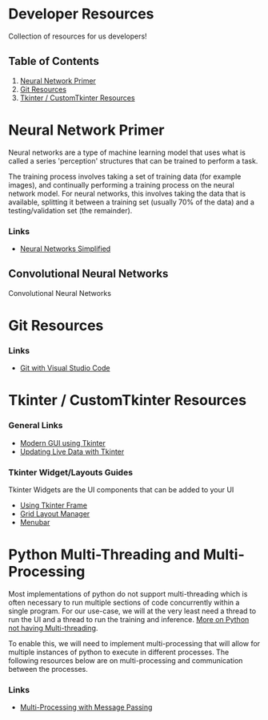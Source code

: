 # Developer Resources
Collection of resources for us developers!

## Table of Contents
1. [Neural Network Primer](#neural-network-primer)
2. [Git Resources](#git-resources)
3. [Tkinter / CustomTkinter Resources](#tkinter--customtkinter-resources)

# Neural Network Primer
Neural networks are a type of machine learning model that uses what is called a series 'perception' structures that can be trained to perform a task. 

The training process involves taking a set of training data (for example images), and continually performing a training process on the neural network model. For neural networks, this involves taking the data that is available, splitting it between a training set (usually 70% of the data) and a testing/validation set (the remainder). 

### Links
- [Neural Networks Simplified](https://towardsdatascience.com/neuralnetworks-implementation-d55cc6fc2f62)

## Convolutional Neural Networks
Convolutional Neural Networks

# Git Resources
### Links
- [Git with Visual Studio Code](https://www.youtube.com/watch?v=i_23KUAEtUM)

# Tkinter / CustomTkinter Resources
### General Links
- [Modern GUI using Tkinter](https://medium.com/@fareedkhandev/modern-gui-using-tkinter-12da0b983e22)
- [Updating Live Data with Tkinter](https://pythonprogramming.net/plotting-live-bitcoin-price-data-tkinter-matplotlib/)

### Tkinter Widget/Layouts Guides
Tkinter Widgets are the UI components that can be added to your UI
- [Using Tkinter Frame](https://www.tutorialspoint.com/python/tk_frame.htm)
- [Grid Layout Manager](https://www.pythonguis.com/tutorials/create-ui-with-tkinter-grid-layout-manager/)
- [Menubar](https://pythonspot.com/tk-menubar/)


# Python Multi-Threading and Multi-Processing
Most implementations of python do not support multi-threading which is often necessary to run multiple sections of code concurrently within a single program. For our use-case, we will at the very least need a thread to run the UI and a thread to run the training and inference. 
[More on Python not having Multi-threading](https://www.tutorialspoint.com/python-and-multi-threading-is-it-a-good-idea#:~:text=Python%20doesn't%20support%20multi,GIL%20does%20not%20prevent%20threading.).

To enable this, we will need to implement multi-processing that will allow for multiple instances of python to execute in different processes. The following resources below are on multi-processing and communication between the processes.

### Links
- [Multi-Processing with Message Passing](https://pymotw.com/2/multiprocessing/communication.html#:~:text=A%20simple%20way%20to%20communicate,can%20pass%20through%20a%20Queue.&text=This%20short%20example%20only%20passes,for%20the%20worker%20to%20finish.)

